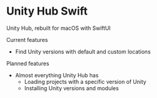 # Unity Hub Swift
Unity Hub, rebuilt for macOS with SwiftUI

Current features
- Find Unity versions with default and custom locations

Planned features
- Almost everything Unity Hub has
  - Loading projects with a specific version of Unity
  - Installing Unity versions and modules

